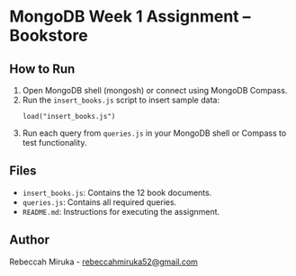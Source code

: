 # MongoDB Week 1 Assignment – Bookstore

## How to Run

1. Open MongoDB shell (mongosh) or connect using MongoDB Compass.
2. Run the `insert_books.js` script to insert sample data:
   ```
   load("insert_books.js")
   ```
3. Run each query from `queries.js` in your MongoDB shell or Compass to test functionality.

## Files
- `insert_books.js`: Contains the 12 book documents.
- `queries.js`: Contains all required queries.
- `README.md`: Instructions for executing the assignment.

## Author

Rebeccah Miruka - rebeccahmiruka52@gmail.com